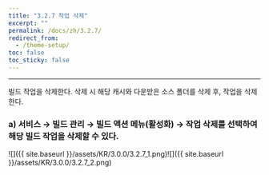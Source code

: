 ```yaml
---
title: "3.2.7 작업 삭제"
excerpt: ""
permalink: /docs/zh/3.2.7/
redirect_from:
  - /theme-setup/
toc: false
toc_sticky: false
---
```


---
빌드 작업을 삭제한다. 삭제 시 해당 캐시와 다운받은 소스 폴더를 삭제 후, 작업을 삭제한다.

### a\) 서비스 → 빌드 관리 → 빌드 액션 메뉴\(활성화\) → 작업 삭제를 선택하여 해당 빌드 작업을 삭제할 수 있다.
![]({{ site.baseurl }}/assets/KR/3.0.0/3.2.7_1.png)![]({{ site.baseurl }}/assets/KR/3.0.0/3.2.7_2.png)
